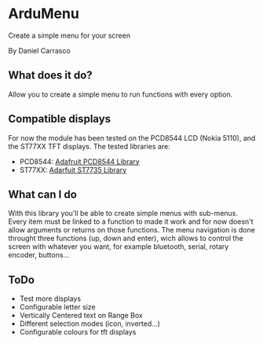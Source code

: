 # ArduMenu
Create a simple menu for your screen

By Daniel Carrasco

## What does it do?
Allow you to create a simple menu to run functions with every option.

## Compatible displays
For now the module has been tested on the PCD8544 LCD (Nokia 5110), and the ST77XX TFT displays. The tested libraries are:

- PCD8544: [Adafruit PCD8544 Library](https://github.com/adafruit/Adafruit-PCD8544-Nokia-5110-LCD-library)
- ST77XX: [Adarfuit ST7735 Library](https://github.com/adafruit/Adafruit-ST7735-Library)

## What can I do
With this library you'll be able to create simple menus with sub-menus. Every item must be linked to a function to made it work and for now doesn't allow arguments or returns on those functions. The menu navigation is done throught three functions (up, down and enter), wich allows to control the screen with whatever you want, for example bluetooth, serial, rotary encoder, buttons...

## ToDo
* Test more displays
* Configurable letter size
* Vertically Centered text on Range Box
* Different selection modes (icon, inverted...)
* Configurable colours for tft displays
